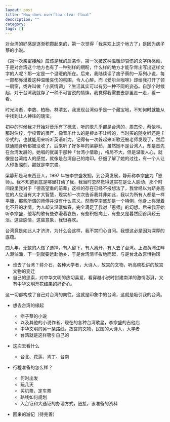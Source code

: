 ```yaml
---
layout: post
title: "How does overflow clear float"
description: ""
category: 
tags: []
---
```


对台湾的好感是逐渐积攒起来的，第一次觉得「我喜欢上这个地方了」是因为痞子蔡的小说。

《第一次亲密接触》应该是我的启蒙作，第一次被这种温暖却哀伤的文字所感动，于是对台湾这个地方也有了一种别样的期盼，什么样的地方才能孕育出写出这样文字的人呢？那一定是一个温暖的所在。后来，我陆续读了痞子蔡的一系列小说，每一部都弥漫着这种温暖哀伤的氛围，令人心醉。而《爱尔兰咖啡》却给我打开了领一扇窗，或许叫做「小资情调」？生活其实可以有另一种不同的姿态。自那个时候起，对于台湾我就存了一种不可言说的情愫，我觉得我需要去那里走一走，看一看。

时光消逝，李敖、柏杨、林清玄，我发现台湾似乎是一个藏宝地，不知何时就能从中找到让人神往的瑰宝。

初中的时候我才开始对音乐有了概念，听的歌几乎都是台湾的，周杰伦、蔡依林。那时住校，学校管的很严，像音乐什么的是根本不让听的，当时买的随身听还是卡带式的，也就能用来听听英语听力，记得有一次躲起来听歌还被老师发现了，然后联通随身听都被没收了。后来听了好多年的梁静茹，虽然她不是台湾人，却是首先在台湾发展的。她唱的就属于那种「台湾小情歌」，格局不大，但是温暖人心，就像是台湾给人的感觉，就像是台湾自己的烙印。仔细了解了她的过往，有一个人让人印象深刻，那就是李宗盛。

梁静茹是马来西亚人，1997 年被李宗盛发掘，到台湾发展，静茹称李宗盛为「恩师」。我不知道到底是哪里打动了我，我当时忽然觉得这实在是让人感动，那个时间段里我对于「德高望重的前辈」这样的存在已经不报想法了，我曾经以为跻身高位的人应当有大才大智慧，现实却一次次告诉我并非如此，我以为所有人都是一样平庸，那些所谓的师傅并没有什么意义。然而李宗盛却是一个特例，他身上弥漫着化不开的才情，为人却又温暖如春，完全满足了我对「恩师」的幻想。后来我开始听李宗盛，他写的歌有些弥漫着哀伤，有些积极向上，有些又是暮然回首风轻云淡。这些感情，这些意象，我很喜欢。

台湾竟是如此人才济济，为什么会这样，我不禁扪心自问。我想这必是因为深厚的底蕴。

四九年，无数的人做了选择，有人留下，有人离开，有人去了台湾。上海黄浦江畔人潮汹涌，下一刻就要远赴他乡，于是台湾清华拔地而起，与是台北故宫博物馆
* 谁去了台湾？蒋介石，各种大学者，大诗人，故宫的文物，听高晓松讲的故宫文物的变迁
* 自己的思索，对中华文明的热切喜爱，看穿越小说时封建南洋的激情澎湃，又有中华文明开花结果的好奇心。

这一切都构成了自己对台湾的向往，这就是印象中的台湾，这就是吸引我的台湾。

*   想去台湾的缘起
    
    *   痞子蔡的小说
    *   以及其他的小说作者，现在的各种台湾歌星，李宗盛的吉他店
    *   中华文明的另一条路线，故宫的文物，民国的大诗人，大学者
    *   台湾就是这样吸引自己的

*   这次去看什么
    
    *   台北、花莲、肯丁、台南

*   行程准备的怎么样？
    
    *   何时出发
    *   玩几天
    *   买机票，定车票
    *   路线如何规划
    *   入台证和大通证的办理方式，链接，该准备的资料

*   回来的游记（待完善）